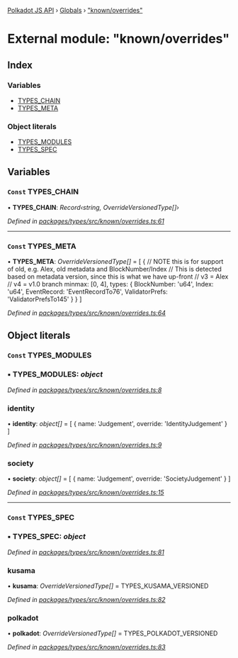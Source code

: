 [Polkadot JS API](../README.md) › [Globals](../globals.md) › ["known/overrides"](_known_overrides_.md)

# External module: "known/overrides"

## Index

### Variables

* [TYPES_CHAIN](_known_overrides_.md#const-types_chain)
* [TYPES_META](_known_overrides_.md#const-types_meta)

### Object literals

* [TYPES_MODULES](_known_overrides_.md#const-types_modules)
* [TYPES_SPEC](_known_overrides_.md#const-types_spec)

## Variables

### `Const` TYPES_CHAIN

• **TYPES_CHAIN**: *Record‹string, OverrideVersionedType[]›*

*Defined in [packages/types/src/known/overrides.ts:61](https://github.com/polkadot-js/api/blob/7fe68857a0/packages/types/src/known/overrides.ts#L61)*

___

### `Const` TYPES_META

• **TYPES_META**: *OverrideVersionedType[]* = [
  {
    // NOTE this is for support of old, e.g. Alex, old metadata and BlockNumber/Index
    // This is detected based on metadata version, since this is what we have up-front
    //   v3 = Alex
    //   v4 = v1.0 branch
    minmax: [0, 4],
    types: {
      BlockNumber: 'u64',
      Index: 'u64',
      EventRecord: 'EventRecordTo76',
      ValidatorPrefs: 'ValidatorPrefsTo145'
    }
  }
]

*Defined in [packages/types/src/known/overrides.ts:64](https://github.com/polkadot-js/api/blob/7fe68857a0/packages/types/src/known/overrides.ts#L64)*

## Object literals

### `Const` TYPES_MODULES

### ▪ **TYPES_MODULES**: *object*

*Defined in [packages/types/src/known/overrides.ts:8](https://github.com/polkadot-js/api/blob/7fe68857a0/packages/types/src/known/overrides.ts#L8)*

###  identity

• **identity**: *object[]* = [
    {
      name: 'Judgement',
      override: 'IdentityJudgement'
    }
  ]

*Defined in [packages/types/src/known/overrides.ts:9](https://github.com/polkadot-js/api/blob/7fe68857a0/packages/types/src/known/overrides.ts#L9)*

###  society

• **society**: *object[]* = [
    {
      name: 'Judgement',
      override: 'SocietyJudgement'
    }
  ]

*Defined in [packages/types/src/known/overrides.ts:15](https://github.com/polkadot-js/api/blob/7fe68857a0/packages/types/src/known/overrides.ts#L15)*

___

### `Const` TYPES_SPEC

### ▪ **TYPES_SPEC**: *object*

*Defined in [packages/types/src/known/overrides.ts:81](https://github.com/polkadot-js/api/blob/7fe68857a0/packages/types/src/known/overrides.ts#L81)*

###  kusama

• **kusama**: *OverrideVersionedType[]* = TYPES_KUSAMA_VERSIONED

*Defined in [packages/types/src/known/overrides.ts:82](https://github.com/polkadot-js/api/blob/7fe68857a0/packages/types/src/known/overrides.ts#L82)*

###  polkadot

• **polkadot**: *OverrideVersionedType[]* = TYPES_POLKADOT_VERSIONED

*Defined in [packages/types/src/known/overrides.ts:83](https://github.com/polkadot-js/api/blob/7fe68857a0/packages/types/src/known/overrides.ts#L83)*
